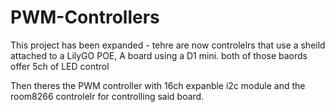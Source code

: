 # PWM-Controllers

This project has been expanded - tehre are now controlelrs that use a sheild attached to a LilyGO POE, A board using a D1 mini. both of those baords offer 5ch of LED control

Then theres the PWM controller with 16ch expanble i2c module and the room8266 controlelr for controlling said board.
